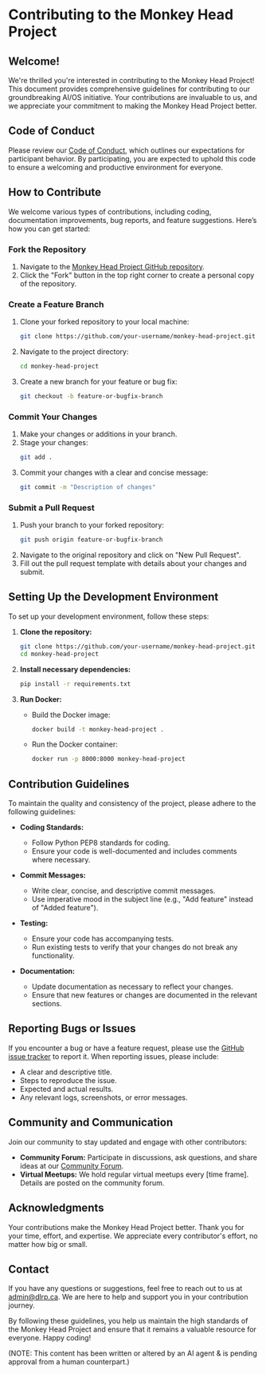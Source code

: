 # Contributing to the Monkey Head Project

## Welcome!
We're thrilled you're interested in contributing to the Monkey Head Project! This document provides comprehensive guidelines for contributing to our groundbreaking AI/OS initiative. Your contributions are invaluable to us, and we appreciate your commitment to making the Monkey Head Project better.

## Code of Conduct
Please review our [Code of Conduct](link_to_code_of_conduct), which outlines our expectations for participant behavior. By participating, you are expected to uphold this code to ensure a welcoming and productive environment for everyone.

## How to Contribute
We welcome various types of contributions, including coding, documentation improvements, bug reports, and feature suggestions. Here’s how you can get started:

### Fork the Repository
1. Navigate to the [Monkey Head Project GitHub repository](link_to_repository).
2. Click the "Fork" button in the top right corner to create a personal copy of the repository.

### Create a Feature Branch
1. Clone your forked repository to your local machine:
    ```bash
    git clone https://github.com/your-username/monkey-head-project.git
    ```
2. Navigate to the project directory:
    ```bash
    cd monkey-head-project
    ```
3. Create a new branch for your feature or bug fix:
    ```bash
    git checkout -b feature-or-bugfix-branch
    ```

### Commit Your Changes
1. Make your changes or additions in your branch.
2. Stage your changes:
    ```bash
    git add .
    ```
3. Commit your changes with a clear and concise message:
    ```bash
    git commit -m "Description of changes"
    ```

### Submit a Pull Request
1. Push your branch to your forked repository:
    ```bash
    git push origin feature-or-bugfix-branch
    ```
2. Navigate to the original repository and click on "New Pull Request".
3. Fill out the pull request template with details about your changes and submit.

## Setting Up the Development Environment
To set up your development environment, follow these steps:

1. **Clone the repository:**
    ```bash
    git clone https://github.com/your-username/monkey-head-project.git
    cd monkey-head-project
    ```

2. **Install necessary dependencies:**
    ```bash
    pip install -r requirements.txt
    ```

3. **Run Docker:**
   - Build the Docker image:
     ```bash
     docker build -t monkey-head-project .
     ```
   - Run the Docker container:
     ```bash
     docker run -p 8000:8000 monkey-head-project
     ```

## Contribution Guidelines
To maintain the quality and consistency of the project, please adhere to the following guidelines:

- **Coding Standards:**
  - Follow Python PEP8 standards for coding.
  - Ensure your code is well-documented and includes comments where necessary.
  
- **Commit Messages:**
  - Write clear, concise, and descriptive commit messages.
  - Use imperative mood in the subject line (e.g., "Add feature" instead of "Added feature").

- **Testing:**
  - Ensure your code has accompanying tests.
  - Run existing tests to verify that your changes do not break any functionality.

- **Documentation:**
  - Update documentation as necessary to reflect your changes.
  - Ensure that new features or changes are documented in the relevant sections.

## Reporting Bugs or Issues
If you encounter a bug or have a feature request, please use the [GitHub issue tracker](link_to_issue_tracker) to report it. When reporting issues, please include:

- A clear and descriptive title.
- Steps to reproduce the issue.
- Expected and actual results.
- Any relevant logs, screenshots, or error messages.

## Community and Communication
Join our community to stay updated and engage with other contributors:

- **Community Forum:** Participate in discussions, ask questions, and share ideas at our [Community Forum](link_to_forum).
- **Virtual Meetups:** We hold regular virtual meetups every [time frame]. Details are posted on the community forum.

## Acknowledgments
Your contributions make the Monkey Head Project better. Thank you for your time, effort, and expertise. We appreciate every contributor's effort, no matter how big or small.

## Contact
If you have any questions or suggestions, feel free to reach out to us at admin@dlrp.ca. We are here to help and support you in your contribution journey.

By following these guidelines, you help us maintain the high standards of the Monkey Head Project and ensure that it remains a valuable resource for everyone. Happy coding!

(NOTE: This content has been written or altered by an AI agent & is pending approval from a human counterpart.)